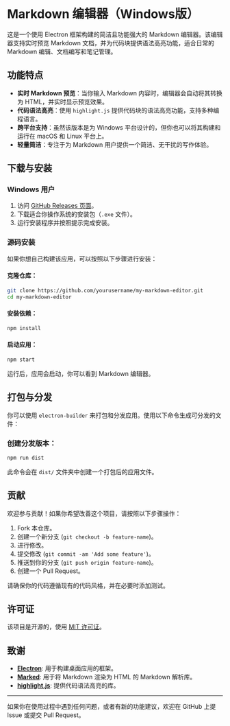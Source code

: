 
# Markdown 编辑器（Windows版）

这是一个使用 Electron 框架构建的简洁且功能强大的 Markdown 编辑器。该编辑器支持实时预览 Markdown 文档，并为代码块提供语法高亮功能，适合日常的 Markdown 编辑、文档编写和笔记管理。

## 功能特点

- **实时 Markdown 预览**：当你输入 Markdown 内容时，编辑器会自动将其转换为 HTML，并实时显示预览效果。
- **代码语法高亮**：使用 `highlight.js` 提供代码块的语法高亮功能，支持多种编程语言。
- **跨平台支持**：虽然该版本是为 Windows 平台设计的，但你也可以将其构建和运行在 macOS 和 Linux 平台上。
- **轻量简洁**：专注于为 Markdown 用户提供一个简洁、无干扰的写作体验。

## 下载与安装

### Windows 用户

1. 访问 [GitHub Releases 页面](https://github.com/riceshowerX/MarkMate/releases)。
2. 下载适合你操作系统的安装包（`.exe` 文件）。
3. 运行安装程序并按照提示完成安装。

### 源码安装

如果你想自己构建该应用，可以按照以下步骤进行安装：

#### 克隆仓库：
```bash
git clone https://github.com/yourusername/my-markdown-editor.git
cd my-markdown-editor
```

#### 安装依赖：
```bash
npm install
```

#### 启动应用：
```bash
npm start
```

运行后，应用会启动，你可以看到 Markdown 编辑器。

## 打包与分发

你可以使用 `electron-builder` 来打包和分发应用。使用以下命令生成可分发的文件：

### 创建分发版本：
```bash
npm run dist
```

此命令会在 `dist/` 文件夹中创建一个打包后的应用文件。

## 贡献

欢迎参与贡献！如果你希望改善这个项目，请按照以下步骤操作：

1. Fork 本仓库。
2. 创建一个新分支 (`git checkout -b feature-name`)。
3. 进行修改。
4. 提交修改 (`git commit -am 'Add some feature'`)。
5. 推送到你的分支 (`git push origin feature-name`)。
6. 创建一个 Pull Request。

请确保你的代码遵循现有的代码风格，并在必要时添加测试。

## 许可证

该项目是开源的，使用 [MIT 许可证](LICENSE)。

## 致谢

- **[Electron](https://www.electronjs.org/)**: 用于构建桌面应用的框架。
- **[Marked](https://github.com/markedjs/marked)**: 用于将 Markdown 渲染为 HTML 的 Markdown 解析库。
- **[highlight.js](https://highlightjs.org/)**: 提供代码语法高亮的库。

---

如果你在使用过程中遇到任何问题，或者有新的功能建议，欢迎在 GitHub 上提 Issue 或提交 Pull Request。
